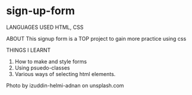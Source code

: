 # sign-up-form
LANGUAGES USED 
HTML, CSS

ABOUT
This signup form is a TOP project to gain more practice using css

THINGS I LEARNT
1. How to make and style forms
2. Using psuedo-classes
3. Various ways of selecting html elements.

Photo by izuddin-helmi-adnan on unsplash.com